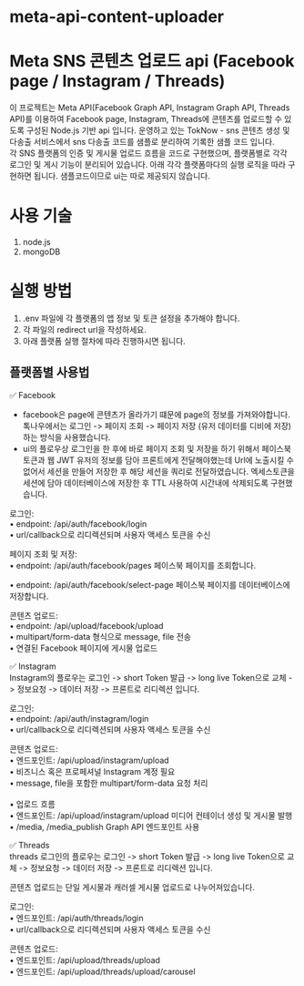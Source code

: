# meta-api-content-uploader

# Meta SNS 콘텐츠 업로드 api (Facebook page / Instagram / Threads)

이 프로젝트는 Meta API(Facebook Graph API, Instagram Graph API, Threads API)를 이용하여 Facebook page, Instagram, Threads에 콘텐츠를 업로드할 수 있도록 구성된 Node.js 기반 api 입니다.
운영하고 있는 TokNow - sns 콘텐츠 생성 및 다송출 서비스에서 sns 다송출 코드를 샘플로 분리하여 기록한 샘플 코드 입니다.
<br>각 SNS 플랫폼의 인증 및 게시물 업로드 흐름을 코드로 구현했으며, 플랫폼별로 각각 로그인 및 게시 기능이 분리되어 있습니다.
아래 각각 플랫폼마다의 실행 로직을 따라 구현하면 됩니다.
샘플코드이므로 ui는 따로 제공되지 않습니다.

# 사용 기술
1. node.js
2. mongoDB

# 실행 방법
1. .env 파일에 각 플랫폼의 앱 정보 및 토큰 설정을 추가해야 합니다.
2. 각 파일의 redirect url을 작성하세요.
3. 아래 플랫폼 실행 절차에 따라 진행하시면 됩니다.

## 플랫폼별 사용법
✅ Facebook
- facebook은 page에 콘텐츠가 올라가기 떄문에 page의 정보를 가져와야합니다.
톡나우에서는 로그인 -> 페이지 조회 -> 페이지 저장 (유저 데이터를 디비에 저장)하는 방식을 사용했습니다.
- ui의 플로우상 로그인을 한 후에 바로 페이지 조회 및 저장을 하기 위해서 페이스북 토큰과 웹 JWT 유저의 정보를 담아 프론트에게 전달해야했는데 Url에 노출시킬 수 없어서 세션을 만들어 저장한 후 해당 세션을 쿼리로 전달하였습니다.
엑세스토큰을 세션에 담아 데이터베이스에 저장한 후 TTL 사용하여 시간내에 삭제되도록 구현했습니다.

로그인:<br>
	•	endpoint: /api/auth/facebook/login<br>
	•	url/callback으로 리디렉션되며 사용자 액세스 토큰을 수신

페이지 조회 및 저장:<br>
  •	endpoint: /api/auth/facebook/pages 페이스북 페이지를 조회합니다.<br>

  •	endpoint: /api/auth/facebook/select-page 페이스북 페이지를 데이터베이스에 저장합니다.

콘텐츠 업로드:<br>
	•	endpoint: /api/upload/facebook/upload<br>
	•	multipart/form-data 형식으로 message, file 전송<br>
	•	연결된 Facebook 페이지에 게시물 업로드

✅ Instagram<br>
Instagram의 플로우는 로그인 -> short Token 발급 -> long live Token으로 교체 -> 정보요청 -> 데이터 저장 -> 프론트로 리디렉션 입니다.

로그인:<br>
  •	endpoint: /api/auth/instagram/login<br>
	•	url/callback으로 리디렉션되며 사용자 액세스 토큰을 수신<br>

콘텐츠 업로드:<br>
	•	엔드포인트: /api/upload/instagram/upload<br>
	•	비즈니스 혹은 프로페셔널 Instagram 계정 필요<br>
	•	message, file을 포함한 multipart/form-data 요청 처리<br><br>
        •	업로드 흐름<br>
	•	엔드포인트: /api/upload/instagram/upload 미디어 컨테이너 생성 및 게시물 발행<br>
	•	/media, /media_publish Graph API 엔드포인트 사용<br>

✅ Threads<br>
threads 로그인의 플로우는 로그인 -> short Token 발급 -> long live Token으로 교체 -> 정보요청 -> 데이터 저장 -> 프론트로 리디렉션 입니다.<br>

콘텐츠 업로드는 단일 게시물과 캐러셀 게시물 업로드로 나누어져있습니다.<br>

로그인:<br>
	•	엔드포인트: /api/auth/threads/login<br>
	•	url/callback으로 리디렉션되며 사용자 액세스 토큰을 수신<br>

콘텐츠 업로드:<br>
	•	엔드포인트: /api/upload/threads/upload<br>
	•	엔드포인트: /api/upload/threads/upload/carousel<br>
